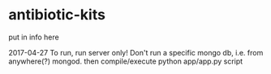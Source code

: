 # antibiotic-kits

put in info here

2017-04-27 To run, run server only! Don't run a specific mongo db, i.e. from anywhere(?) mongod. then compile/execute python app/app.py script